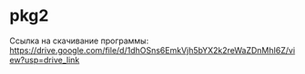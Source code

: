 # pkg2
Ссылка на скачивание программы: https://drive.google.com/file/d/1dhOSns6EmkVjh5bYX2k2reWaZDnMhI6Z/view?usp=drive_link
